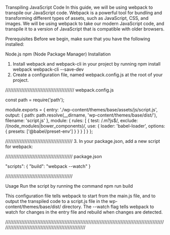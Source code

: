 Transpiling JavaScript Code
In this guide, we will be using webpack to transpile our JavaScript code. Webpack is a powerful tool for bundling and transforming different types of assets, such as JavaScript, CSS, and images. We will be using webpack to take our modern JavaScript code, and transpile it to a version of JavaScript that is compatible with older browsers.

Prerequisites
Before we begin, make sure that you have the following installed:

Node.js
npm (Node Package Manager)
Installation
1. Install webpack and webpack-cli in your project by running npm install webpack webpack-cli --save-dev
2. Create a configuration file, named webpack.config.js at the root of your project.

///////////////////////////////////////////
webpack.config.js


const path = require('path');

module.exports = {
  entry: './wp-content/themes/base/assets/js/script.js',
  output: {
    path: path.resolve(__dirname, 'wp-content/themes/base/dist/'),
    filename: 'script.js'
  },
  module: {
    rules: [
      {
        test: /\.m?js$/,
        exclude: /(node_modules|bower_components)/,
        use: {
          loader: 'babel-loader',
          options: {
            presets: ['@babel/preset-env']
          }
        }
      }
    ]
  }
};

//////////////////////////////////////////
3. In your package.json, add a new script for webpack:

//////////////////////////////////////////
package.json

"scripts": {
  "build": "webpack --watch"
}

//////////////////////////////////////////

Usage
Run the script by running the command npm run build

This configuration file tells webpack to start from the main.js file, and to output the transpiled code to a script.js file in the wp-content/themes/base/dist/ directory. The --watch flag tells webpack to watch for changes in the entry file and rebuild when changes are detected.



/////////////////////////////////////////////////////////////////////////////////////////////////////////////////////////////////////////////////////